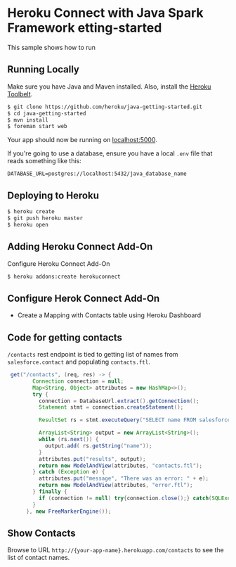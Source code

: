 # Heroku Connect with Java Spark Framework etting-started

This sample shows how to run 

## Running Locally

Make sure you have Java and Maven installed.  Also, install the [Heroku Toolbelt](https://toolbelt.heroku.com/).

```sh
$ git clone https://github.com/heroku/java-getting-started.git
$ cd java-getting-started
$ mvn install
$ foreman start web
```

Your app should now be running on [localhost:5000](http://localhost:5000/).

If you're going to use a database, ensure you have a local `.env` file that reads something like this:

```
DATABASE_URL=postgres://localhost:5432/java_database_name
```

## Deploying to Heroku

```sh
$ heroku create
$ git push heroku master
$ heroku open
```

## Adding Heroku Connect Add-On

Configure Heroku Connect Add-On

```sh
$ heroku addons:create herokuconnect
```

## Configure Herok Connect Add-On

* Create a Mapping with Contacts table using Heroku Dashboard

## Code for getting contacts

`/contacts` rest endpoint is tied to getting list of names from `salesforce.contact` and populating `contacts.ftl`.

```java 
 get("/contacts", (req, res) -> {
        Connection connection = null;
        Map<String, Object> attributes = new HashMap<>();
        try {
          connection = DatabaseUrl.extract().getConnection();
          Statement stmt = connection.createStatement();

          ResultSet rs = stmt.executeQuery("SELECT name FROM salesforce.contact");

          ArrayList<String> output = new ArrayList<String>();
          while (rs.next()) {
            output.add( rs.getString("name"));
          }
          attributes.put("results", output);
          return new ModelAndView(attributes, "contacts.ftl");
        } catch (Exception e) {
          attributes.put("message", "There was an error: " + e);
          return new ModelAndView(attributes, "error.ftl");
        } finally {
          if (connection != null) try{connection.close();} catch(SQLException e){}
        }
      }, new FreeMarkerEngine());
```
## Show Contacts
 Browse to URL `http://{your-app-name}.herokuapp.com/contacts` to see the list of contact names.
